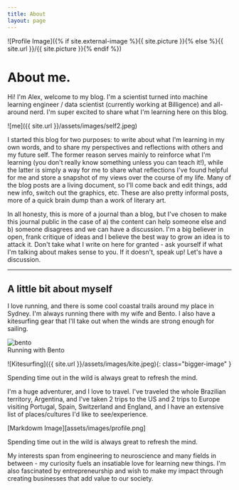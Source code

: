 ```yaml
---
title: About
layout: page
---
```

![Profile Image]({% if site.external-image %}{{ site.picture }}{% else %}{{ site.url }}/{{ site.picture }}{% endif %})

<h1>About me.</h1>

<p>Hi! I'm Alex, welcome to my blog. I'm a scientist turned into machine learning engineer / data scientist (currently working at Billigence) and all-around nerd. I'm super excited to share what I'm learning here on this blog.</p>

![me]({{ site.url }}/assets/images/self2.jpeg)

<p>I started this blog for two purposes: to write about what I'm learning in my own words, and to share my perspectives and reflections with others and my future self. The former reason serves mainly to reinforce what I'm learning (you don't really know something unless you can teach it!), while the latter is simply a way for me to share what reflections I've found helpful for me and store a snapshot of my views over the course of my life. Many of the blog posts are a living document, so I'll come back and edit things, add new info, switch out the graphics, etc. These are also pretty informal posts, more of a quick brain dump than a work of literary art.</p>

<p>In all honesty, this is more of a journal than a blog, but I've chosen to make this journal public in the case of a) the content can help someone else and b) someone disagrees and we can have a discussion. I'm a big believer in open, frank critique of ideas and I believe the best way to grow an idea is to attack it. Don't take what I write on here for granted - ask yourself if what I'm talking about makes sense to you. If it doesn't, speak up! Let's have a discussion.</p>

---

<h2>A little bit about myself</h2>

<p>I love running, and there is some cool coastal trails around my place in Sydney. I'm always running there with my wife and Bento. I also have a kitesurfing gear that I'll take out when the winds are strong enough for sailing.</p>

<img class="image" src="{{ site.url }}/assets/images/bento.jpeg" alt="bento">
<figcaption class="caption">Running with Bento</figcaption>

![Kitesurfing]({{ site.url }}/assets/images/kite.jpeg){: class="bigger-image" }
<figcaption class="caption">Spending time out in the wild is always great to refresh the mind.</figcaption>
<!-- ![Kitesurfing]({{ site.url }}/assets/images/kite.jpeg){: class="bigger-image" } -->

<p>I'm a huge adventurer, and I love to travel. I've traveled the whole Brazilian territory, Argentina, and I've taken 2 trips to the US and 2 trips to Europe visiting Portugal, Spain, Switzerland and England, and I have an extensive list of places/cultures I'd like to see/experience.</p>

[Markdowm Image][assets/images/profile.png]
<figcaption class="caption">Spending time out in the wild is always great to refresh the mind.</figcaption>

<p>My interests span from engineering to neuroscience and many fields in between - my curiosity fuels an insatiable love for learning new things. I'm also fascinated by entrepreneurship and wish to make my impact through creating businesses that add value to our society.</p>
